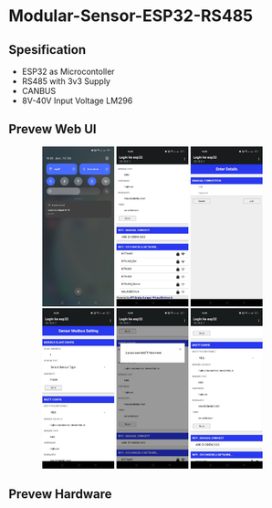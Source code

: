 # Modular-Sensor-ESP32-RS485

## Spesification
- ESP32 as Microcontoller
- RS485 with 3v3 Supply
- CANBUS
- 8V-40V Input Voltage LM296

## Prevew Web UI
<p align="center">
  <img src="DOC/SOFTWARE/ui_1.jpeg" width="25%" height="25%">
  <img src="DOC/SOFTWARE/ui_2.jpeg" width="25%" height="25%">
  <img src="DOC/SOFTWARE/ui_3.jpeg" width="25%" height="25%">
  <img src="DOC/SOFTWARE/ui_4.jpeg" width="25%" height="25%">
  <img src="DOC/SOFTWARE/ui_5.jpeg" width="25%" height="25%">
  <img src="DOC/SOFTWARE/ui_6.jpeg" width="25%" height="25%">
</p>

## Prevew Hardware